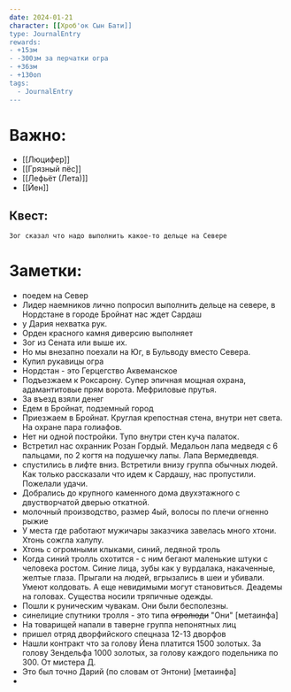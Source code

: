 ```yaml
---
date: 2024-01-21
character: [[Хроб'ок Сын Бати]]
type: JournalEntry
rewards: 
- +15зм
- -300зм за перчатки огра
- +36зм
- +130оп
tags:
  - JournalEntry
---
```

# Важно:
- [[Люцифер]]
- [[Грязный пёс]]
- [[Лефьёт (Лета)]]
- [[Йен]]

## Квест:
```
Зог сказал что надо выполнить какое-то дельце на Севере
```
# Заметки:

- поедем на Север
- Лидер наемников лично попросил выполнить дельце на севере, в Нордстане в городе Бройнат нас ждет Сардаш
- у Дария нехватка рук.
- Орден красного камня диверсию выполняет
- Зог из Сената или выше их.
- Но мы внезапно поехали на Юг, в Бульводу вместо Севера.
- Купил рукавицы огра
- Нордстан - это Герцегство Аквеманское
- Подъезжаем к Роксарону. Супер эпичная мощная охрана, адамантитовые прям ворота. Мефриловые прутья.
- За въезд взяли денег
- Едем в Бройнат, подземный город
- Приезжаем в Бройнат. Круглая крепостная стена, внутри нет света. На охране пара голиафов.
- Нет ни одной постройки. Тупо внутри стен куча палаток.
- Встретил нас охранник Розан Гордый. Медальон лапа медведя с 6 пальцами, по 2 когтя на подушечку лапы. Лапа Вермедвевдя.
- спустились в лифте вниз. Встретили внизу группа обычных людей. Как только рассказали что идем к Сардашу, нас пропустили. Пожелали удачи.
- Добрались до крупного каменного дома двухэтажного с двустворчатой дверью откатной.
- молочный производство, размер 4ый, волосы по плечи огненно рыжие
- У места где работают мужичары заказчика завелась много хтони. Хтонь сожгла халупу. 
- Хтонь с огромными клыками, синий, ледяной троль
- Когда синий тролль охотится - с ним бегают маленькие штуки с человека ростом. Синие лица, зубы как у вурдалака, накаченные, желтые глаза. Прыгали на людей, вгрызались в шеи и убивали. Умеют колдовать. А еще невидимыми могут становиться. Деадемы на головах. Существа носили тряпичные одежды.
- Пошли к руническим чувакам. Они были бесполезны.
- синелицие спутники тролля - это типа ~~огролюди~~ "Они" [метаинфа]
- На товарищей напали в таверне группа непонятных лиц
- пришел отряд дворфийского спецназа 12-13 дворфов
- Нашли контракт что за голову Йена платится 1500 золотых. За голову Зендельфа 1000 золотых, за голову каждого подельника по 300. От мистера Д.
- Это был точно Дарий (по словам от Энтони) [метаинфа]
- 